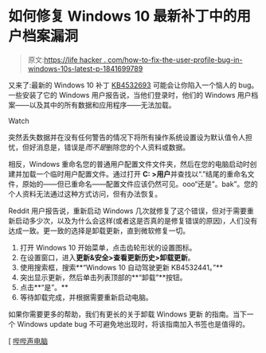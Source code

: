 # 如何修复 Windows 10 最新补丁中的用户档案漏洞

> 原文:[https://life hacker . com/how-to-fix-the-user-profile-bug-in-windows-10s-latest-p-1841699789](https://lifehacker.com/how-to-fix-the-user-profile-bug-in-windows-10s-latest-p-1841699789)

又来了:最新的 Windows 10 补丁 [KB4532693](https://support.microsoft.com/en-us/help/4532693/windows-10-update-kb4532693) 可能会让你陷入一个恼人的 bug。一些安装了它的 Windows 用户报告说，当他们登录时，他们的 Windows 用户档案——以及其中的所有数据和应用程序——无法加载。

Watch

突然丢失数据并在没有任何警告的情况下将所有操作系统设置设为默认值令人担忧，但好消息是，错误是*而不是*删除您的个人资料或数据。

相反，Windows 重命名您的普通用户配置文件文件夹，然后在您的电脑启动时创建并加载一个临时用户配置文件。通过打开 **C: >用户**并查找以“.”结尾的重命名文件，原始的——但已重命名——配置文件应该仍然可见。ooo“还是”。bak”。您的个人资料无法通过这种方式访问，但有办法恢复。

Reddit 用户报告说，重新启动 Windows 几次就修复了这个错误，但对于需要重新启动多少次，以及为什么会这样(或者这是否真的是修复错误的原因)，人们没有达成一致。更一致的选择是卸载更新，直到微软修复一切。

1.  打开 Windows 10 开始菜单，点击齿轮形状的设置图标。
2.  在设置窗口，进入**更新&安全>查看更新历史>卸载更新**。
3.  使用搜索框，搜索**“Windows 10 自动驾驶更新 KB4532441。”**
4.  突出显示更新，然后单击列表顶部的**“卸载”**按钮。
5.  点击**“是”。**
6.  等待卸载完成，并根据需要重新启动电脑。

如果你需要更多的帮助，我们有更长的关于卸载 Windows 更新 的指南。当下一个 Windows update bug 不可避免地出现时，将该指南加入书签也是值得的。

[ [哔哔声电脑](https://www.bleepingcomputer.com/news/microsoft/windows-10-kb4532693-update-bug-hides-user-data-loads-wrong-profile/)
